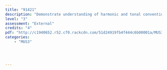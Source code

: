 ```yaml
---
title: "91421"
description: "Demonstrate understanding of harmonic and tonal conventions in a range of music scores"
level: "3"
assessment: "External"
credits: "4"
pdf: "http://c1940652.r52.cf0.rackcdn.com/51d24919fb4f444c6b00001a/MUS3-as91421.pdf"
categories:
    - "MUS3"
    
    
    
    
---
```

